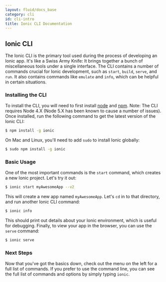 ```yaml
---
layout: fluid/docs_base
category: cli
id: cli-intro
title: Ionic CLI Documentation
---
```



## Ionic CLI

The Ionic CLI is the primary tool used during the process of developing an Ionic app. It's like a Swiss Army Knife: It brings together a bunch of miscellaneous tools under a single interface. The CLI contains a number of commands crucial for Ionic development, such as `start`, `build`, `serve`, and `run`. It also contains commands like `emulate` and `info`, which can be helpful in certain situations.

### Installing the CLI

To install the CLI, you will need to first install [node](../resources/what-is#node) and [npm](../resources/what-is#npm). Note: The CLI requires Node 4.X (Node 5.X has been known to cause a number of issues).  Once installed, run the following command to get the latest version of the Ionic CLI:

```bash
$ npm install -g ionic
```

On Mac and Linux, you'll need to add `sudo` to install Ionic globally:

```bash
$ sudo npm install -g ionic
```

### Basic Usage

One of the most important commands is the `start` command, which creates a new Ionic project. Let's try it out:

```bash
$ ionic start myAwesomeApp --v2
```

This will create a new app named `myAwesomeApp`. Let's `cd` in to that directory, and run another Ionic CLI command:

```bash
$ ionic info
```

This should print out details about your Ionic environment, which is useful for debugging. Finally, to view your app in the browser, you can use the `serve` command:

```bash
$ ionic serve
```

### Next Steps

Now that you've got the basics down, check out the menu on the left for a full list of commands. If you prefer to use the command line, you can see the full list of commands and options by simply typing `ionic`.
